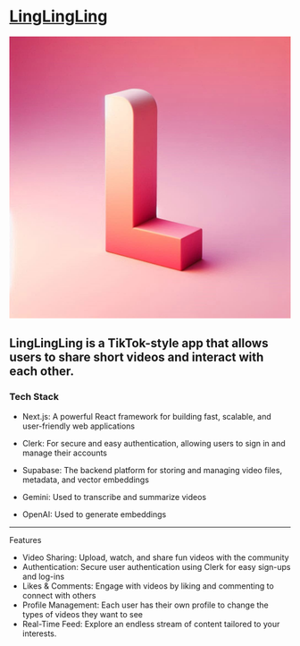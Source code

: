 # [LingLingLing](./)

![linglingling image](linglingling.png)

## LingLingLing is a TikTok-style app that allows users to share short videos and interact with each other.

### Tech Stack

- Next.js: A powerful React framework for building fast, scalable, and user-friendly web applications
- Clerk: For secure and easy authentication, allowing users to sign in and manage their accounts
- Supabase: The backend platform for storing and managing video files, metadata, and vector embeddings

- Gemini: Used to transcribe and summarize videos
- OpenAI: Used to generate embeddings

---

Features

- Video Sharing: Upload, watch, and share fun videos with the community
- Authentication: Secure user authentication using Clerk for easy sign-ups and log-ins
- Likes & Comments: Engage with videos by liking and commenting to connect with others
- Profile Management: Each user has their own profile to change the types of videos they want to see
- Real-Time Feed: Explore an endless stream of content tailored to your interests.
